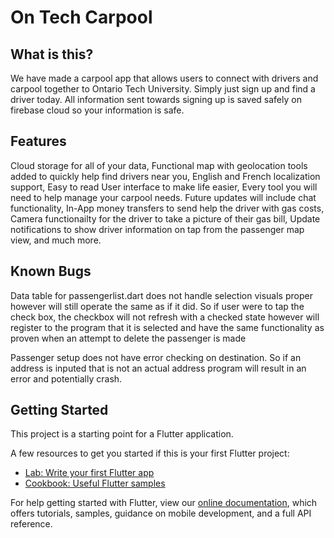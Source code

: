 # On Tech Carpool

## What is this?

We have made a carpool app that allows users to connect with drivers and carpool together to Ontario Tech University. Simply just sign up and find a driver today. All information sent towards signing up is saved safely on firebase cloud so your information is safe. 

## Features

Cloud storage for all of your data, Functional map with geolocation tools added to quickly help find drivers near you, English and French localization support, Easy to read User interface to make life easier, Every tool you will need to help manage your carpool needs. Future updates will include chat functionality, In-App money transfers to send help the driver with gas costs, Camera functionailty for the driver to take a picture of their gas bill, Update notifications to show driver information on tap from the passenger map view, and much more.

## Known Bugs

Data table for passengerlist.dart does not handle selection visuals proper however will still operate the same as if it did. So if user were to tap the check box, the checkbox will not refresh with a checked state however will register to the program that it is selected and have the same functionality as proven when an attempt to delete the passenger is made

Passenger setup does not have error checking on destination. So if an address is inputed that is not an actual address program will result in an error and potentially crash.

## Getting Started

This project is a starting point for a Flutter application.

A few resources to get you started if this is your first Flutter project:

- [Lab: Write your first Flutter app](https://flutter.dev/docs/get-started/codelab)
- [Cookbook: Useful Flutter samples](https://flutter.dev/docs/cookbook)

For help getting started with Flutter, view our
[online documentation](https://flutter.dev/docs), which offers tutorials,
samples, guidance on mobile development, and a full API reference.
